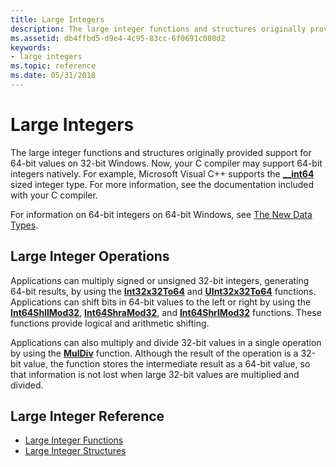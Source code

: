 ```yaml
---
title: Large Integers
description: The large integer functions and structures originally provided support for 64-bit values on 32-bit Windows.
ms.assetid: db4ffbd5-d9e4-4c95-83cc-6f0691c080d2
keywords:
- large integers
ms.topic: reference
ms.date: 05/31/2018
---
```


# Large Integers

The large integer functions and structures originally provided support for 64-bit values on 32-bit Windows. Now, your C compiler may support 64-bit integers natively. For example, Microsoft Visual C++ supports the [**\_\_int64**](/windows/desktop/Midl/--int64) sized integer type. For more information, see the documentation included with your C compiler.

For information on 64-bit integers on 64-bit Windows, see [The New Data Types](/windows/desktop/WinProg64/the-new-data-types).

## Large Integer Operations

Applications can multiply signed or unsigned 32-bit integers, generating 64-bit results, by using the [**Int32x32To64**](/windows/desktop/api/Winnt/nf-winnt-int32x32to64) and [**UInt32x32To64**](/windows/desktop/api/Winnt/nf-winnt-uint32x32to64) functions. Applications can shift bits in 64-bit values to the left or right by using the [**Int64ShllMod32**](/windows/desktop/api/Winnt/nf-winnt-int64shllmod32), [**Int64ShraMod32**](/windows/desktop/api/Winnt/nf-winnt-int64shramod32), and [**Int64ShrlMod32**](/windows/desktop/api/Winnt/nf-winnt-int64shrlmod32) functions. These functions provide logical and arithmetic shifting.

Applications can also multiply and divide 32-bit values in a single operation by using the [**MulDiv**](/windows/desktop/api/Winbase/nf-winbase-muldiv) function. Although the result of the operation is a 32-bit value, the function stores the intermediate result as a 64-bit value, so that information is not lost when large 32-bit values are multiplied and divided.

## Large Integer Reference

-   [Large Integer Functions](large-integer-functions.md)
-   [Large Integer Structures](large-integer-structures.md)

 

 
